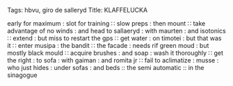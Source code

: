 Tags: hbvu, giro de salleryd
Title: KLAFFELUCKA
  
early for maximum : slot for training ∷ slow preps : then mount ∷ take advantage of no winds : and head to sallaeryd : with maurten : and isotonics ∷ extend : but miss to restart the gps ∷ get water : on timotei : but that was it ∷ enter musipa : the bandit ∷ the facade : needs rif green moud : but mostly black mould ∷ acquire brushes : and soap : wash it thoroughly ∷ get the right : to sofa : with gaiman : and romita jr ∷ fail to aclimatize : musse : who just hides : under sofas : and beds :: the semi automatic :: in the sinagogue